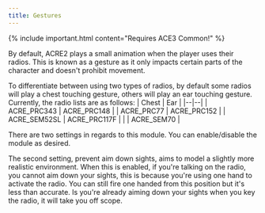 ```yaml
---
title: Gestures
---
```


{% include important.html content="Requires ACE3 Common!" %}

By default, ACRE2 plays a small animation when the player uses their radios. This is known as a gesture as it only impacts certain parts of the character and doesn't prohibit movement.

To differentiate between using two types of radios, by default some radios will play a chest touching gesture, others will play an ear touching gesture. Currently, the radio lists are as follows:
| Chest | Ear |
|--|--|
| ACRE_PRC343  | ACRE_PRC148  |
| ACRE_PRC77   | ACRE_PRC152  |
| ACRE_SEM52SL | ACRE_PRC117F |
|              | ACRE_SEM70   |

There are two settings in regards to this module. You can enable/disable the module as desired.

The second setting, prevent aim down sights, aims to model a slightly more realistic environment. When this is enabled, if you're talking on the radio, you cannot aim down your sights, this is because you're using one hand to activate the radio. You can still fire one handed from this position but it's less than accurate. Is you're already aiming down your sights when you key the radio, it will take you off scope.
